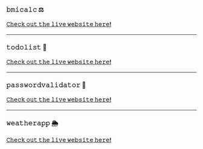 <h3>𝚋𝚖𝚒𝚌𝚊𝚕𝚌 ⚖️ </h3>
<h4 align="left">
  <a href="https://bmi-calculator-weld-delta-61.vercel.app" target="_blank"> 𝙲𝚑𝚎𝚌𝚔 𝚘𝚞𝚝 𝚝𝚑𝚎 𝚕𝚒𝚟𝚎 𝚠𝚎𝚋𝚜𝚒𝚝𝚎 𝚑𝚎𝚛𝚎!</a>
</h4>

---

<h3>𝚝𝚘𝚍𝚘𝚕𝚒𝚜𝚝 📝 </h3>
<h4 align="left">
  <a href="https://todolist-psi-three-31.vercel.app/" target="_blank"> 𝙲𝚑𝚎𝚌𝚔 𝚘𝚞𝚝 𝚝𝚑𝚎 𝚕𝚒𝚟𝚎 𝚠𝚎𝚋𝚜𝚒𝚝𝚎 𝚑𝚎𝚛𝚎!</a>
</h4>

---

<h3>𝚙𝚊𝚜𝚜𝚠𝚘𝚛𝚍𝚟𝚊𝚕𝚒𝚍𝚊𝚝𝚘𝚛 🔑  </h3>
<h4 align="left">
  <a href="https://password-calculator-kappa.vercel.app/" target="_blank"> 𝙲𝚑𝚎𝚌𝚔 𝚘𝚞𝚝 𝚝𝚑𝚎 𝚕𝚒𝚟𝚎 𝚠𝚎𝚋𝚜𝚒𝚝𝚎 𝚑𝚎𝚛𝚎!</a>
</h4>

---

<h3>𝚠𝚎𝚊𝚝𝚑𝚎𝚛𝚊𝚙𝚙 🌦️  </h3>
<h4 align="left">
  <a href="https://weather-app-blond-nu-54.vercel.app/" target="_blank"> 𝙲𝚑𝚎𝚌𝚔 𝚘𝚞𝚝 𝚝𝚑𝚎 𝚕𝚒𝚟𝚎 𝚠𝚎𝚋𝚜𝚒𝚝𝚎 𝚑𝚎𝚛𝚎!</a>
</h4>


